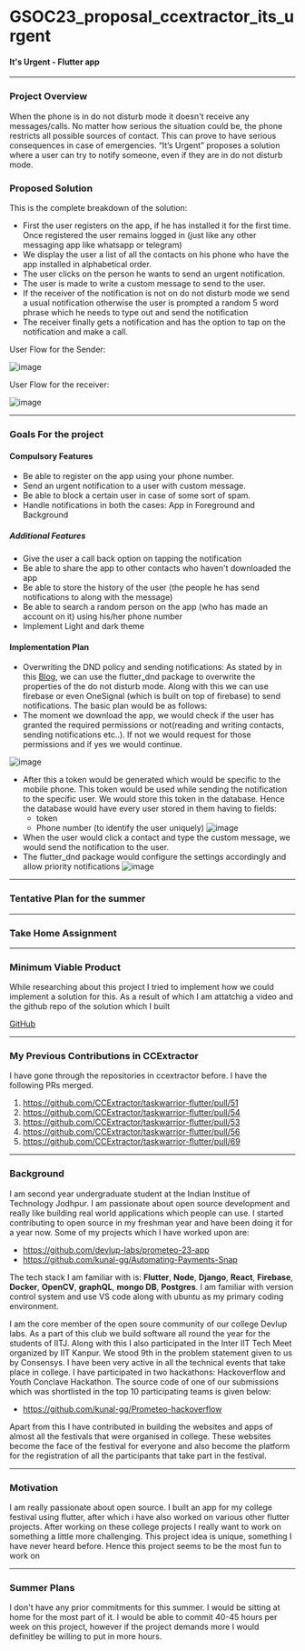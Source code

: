 # GSOC23_proposal_ccextractor_its_urgent
#### It's Urgent - Flutter app

---

### Project Overview 
When the phone is in do not disturb mode it doesn't receive any messages/calls. No matter how serious the situation could be, the phone restricts all possible sources of contact. This can prove to have serious consequences in case of emergencies. “It’s Urgent” proposes a solution where a user can try to notify someone, even if they are in do not disturb  mode.

### Proposed Solution

This is the complete breakdown of the solution:
- First the user registers on the app, if he has installed it for the first time. Once registered the user remains logged in (just like any other messaging app like whatsapp or telegram)
- We display the user a list of all the contacts on his phone who have the app installed in alphabetical order. 
- The user clicks on the person he wants to send an urgent notification.
- The user is made to write a custom message to send to the user.
- If the receiver of the notification is not on do not disturb mode we send a usual notification otherwise the user is prompted a random 5 word phrase which he needs to type out and send the notification
- The receiver finally gets a notification and has the option to tap on the notification and make a call.

User Flow for the Sender: 

![image](https://user-images.githubusercontent.com/105335204/225699233-061105e9-6b5e-4ee9-8311-c4dd74322994.png)

User Flow for the receiver: 

![image](https://user-images.githubusercontent.com/105335204/225700408-e021a435-cc4d-40bd-a41c-fb2c948a1e37.png)

---

### Goals For the project
#### Compulsory Features 

- Be able to register on the app using your phone number.
- Send an urgent notification to a user with custom message.
- Be able to block a certain user in case of some sort of spam.
- Handle notifications in both the cases: App in Foreground and Background

##### Additional Features
- Give the user a call back option on tapping the notification
- Be able to share the app to other contacts who haven't downloaded the app
- Be able to store the history of the user (the people he has send notifications to along with the message)
- Be able to search a random person on the app (who has made an account on it) using his/her phone number 
- Implement Light and dark theme

#### Implementation Plan
- Overwriting the DND policy and sending notifications:
As stated by in this [Blog](https://sathish76.medium.com/control-dnd-settings-in-flutter-e53481cb6ec5), we can use the flutter_dnd package to overwrite the properties of the do not disturb mode. Along with this we can use firebase or even OneSignal (which is built on top of firebase) to send notifications. 
The basic plan would be as follows:
- The moment we download the app, we would check if the user has granted the required permissions or not(reading and writing contacts, sending notifications etc..). If not we would request for those permissions and if yes we would continue. 

![image](https://user-images.githubusercontent.com/105335204/225698991-618719fb-4513-4fb5-81ba-47171059dbf6.png)

- After this a token would be generated which would be specific to the mobile phone. This token would be used while sending the notification to the specific user. We would store this token in the database. Hence the database would have every user stored in them having to fields: 
  - token 
  - Phone number (to identify the user uniquely)
![image](https://user-images.githubusercontent.com/105335204/225696111-14c03cba-81a0-4189-a2a0-93d558dd5f31.png)
- When the user would click a contact and type the custom message, we would send the notification to the user.
- The flutter_dnd package would configure the settings accordingly and allow priority notifications
![image](https://user-images.githubusercontent.com/105335204/225698543-35e273e5-c54b-436e-80ef-9757e5cbbb3e.png)

---- 


### Tentative Plan for the summer

---

### Take Home Assignment 

--- 
 
 ### Minimum Viable Product
 While researching about this project I tried to implement how we could implement a solution for this. As a result of which I am attatchig a video and the github repo of the solution which I built
 
 [GitHub](https://github.com/kunal-gg/UrgentNotifications)
 
 ---
 
 

### My Previous Contributions in CCExtractor 

I have gone through the repositories in ccextractor before. I have the following PRs merged.
1. https://github.com/CCExtractor/taskwarrior-flutter/pull/51
2. https://github.com/CCExtractor/taskwarrior-flutter/pull/54
3. https://github.com/CCExtractor/taskwarrior-flutter/pull/53
4. https://github.com/CCExtractor/taskwarrior-flutter/pull/56
5. https://github.com/CCExtractor/taskwarrior-flutter/pull/69

--- 

### Background 
I am second year undergraduate student at the Indian Institue of Technology Jodhpur. I am passionate about open source development and really like building real world applications which people can use. I started contributing to open source in my freshman year and have been doing it for a year now. Some of my projects which I have worked upon are:

- https://github.com/devlup-labs/prometeo-23-app
- https://github.com/kunal-gg/Automating-Payments-Snap 

The tech stack I am familiar with is: **Flutter**, **Node**, **Django**, **React**, **Firebase**, **Docker**, **OpenCV**, **graphQL**, **mongo DB**, **Postgres**. I am familiar with version control system and use VS code along with ubuntu as my primary coding environment. 


I am the core member of the open soure community of our college Devlup labs. As a part of this club we build software all round the year for the students of IITJ. Along with this I also participated in the Inter IIT Tech Meet organized by IIT Kanpur. We stood 9th in the problem statement given to us by Consensys. I have been very active in all the technical events that take place in college. I have participated in two hackathons: Hackoverflow and Youth Conclave Hackathon. The source code of one of our submissions which was shortlisted in the top 10 participating teams is given below: 
- https://github.com/kunal-gg/Prometeo-hackoverflow

Apart from this I have contributed in building the websites and apps of almost all the festivals that were organised in college. These websites become the face of the festival for everyone and also become the platform for the registration of all the participants that take part in the festival.


----

### Motivation
I am really passionate about open source. I built an app for my college festival using flutter, after which i have also worked on various other flutter projects. After working on these college projects I really want to work on something a little more challenging. This project idea is unique, something I have never heard before. Hence this project seems to be the most fun to work on

----

### Summer Plans
I don't have any prior commitments for this summer. I would be sitting at home for the most part of it. I would be able to commit 40-45 hours per week on this project, however if the project demands more I would definitley be willing to put in more hours. 
